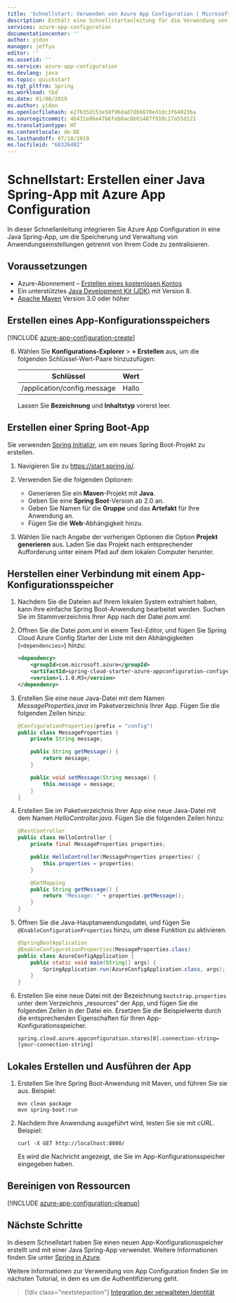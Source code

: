 ```yaml
---
title: 'Schnellstart: Verwenden von Azure App Configuration | Microsoft-Dokumentation'
description: Enthält eine Schnellstartanleitung für die Verwendung von Azure App Configuration mit Java Spring-Apps.
services: azure-app-configuration
documentationcenter: ''
author: yidon
manager: jeffya
editor: ''
ms.assetid: ''
ms.service: azure-app-configuration
ms.devlang: java
ms.topic: quickstart
ms.tgt_pltfrm: Spring
ms.workload: tbd
ms.date: 01/08/2019
ms.author: yidon
ms.openlocfilehash: e27635d153e58f96dad7db6870ed1dc3f640236a
ms.sourcegitcommit: 4b431e86e47b6feb8ac6b61487f910c17a55d121
ms.translationtype: HT
ms.contentlocale: de-DE
ms.lasthandoff: 07/18/2019
ms.locfileid: "68326482"
---
```

# <a name="quickstart-create-a-java-spring-app-with-azure-app-configuration"></a>Schnellstart: Erstellen einer Java Spring-App mit Azure App Configuration

In dieser Schnellanleitung integrieren Sie Azure App Configuration in eine Java Spring-App, um die Speicherung und Verwaltung von Anwendungseinstellungen getrennt von Ihrem Code zu zentralisieren.

## <a name="prerequisites"></a>Voraussetzungen

- Azure-Abonnement – [Erstellen eines kostenlosen Kontos](https://azure.microsoft.com/free/)
- Ein unterstütztes [Java Development Kit (JDK)](https://docs.microsoft.com/java/azure/jdk) mit Version 8.
- [Apache Maven](https://maven.apache.org/download.cgi) Version 3.0 oder höher

## <a name="create-an-app-configuration-store"></a>Erstellen eines App-Konfigurationsspeichers

[!INCLUDE [azure-app-configuration-create](../../includes/azure-app-configuration-create.md)]

6. Wählen Sie **Konfigurations-Explorer** >  **+ Erstellen** aus, um die folgenden Schlüssel-Wert-Paare hinzuzufügen:

    | Schlüssel | Wert |
    |---|---|
    | /application/config.message | Hallo |

    Lassen Sie **Bezeichnung** und **Inhaltstyp** vorerst leer.

## <a name="create-a-spring-boot-app"></a>Erstellen einer Spring Boot-App

Sie verwenden [Spring Initializr](https://start.spring.io/), um ein neues Spring Boot-Projekt zu erstellen.

1. Navigieren Sie zu <https://start.spring.io/>.

2. Verwenden Sie die folgenden Optionen:

   * Generieren Sie ein **Maven**-Projekt mit **Java**.
   * Geben Sie eine **Spring Boot**-Version ab 2.0 an.
   * Geben Sie Namen für die **Gruppe** und das **Artefakt** für Ihre Anwendung an.
   * Fügen Sie die **Web**-Abhängigkeit hinzu.

3. Wählen Sie nach Angabe der vorherigen Optionen die Option **Projekt generieren** aus. Laden Sie das Projekt nach entsprechender Aufforderung unter einem Pfad auf dem lokalen Computer herunter.

## <a name="connect-to-an-app-configuration-store"></a>Herstellen einer Verbindung mit einem App-Konfigurationsspeicher

1. Nachdem Sie die Dateien auf Ihrem lokalen System extrahiert haben, kann Ihre einfache Spring Boot-Anwendung bearbeitet werden. Suchen Sie im Stammverzeichnis Ihrer App nach der Datei *pom.xml*.

2. Öffnen Sie die Datei *pom.xml* in einem Text-Editor, und fügen Sie Spring Cloud Azure Config Starter der Liste mit den Abhängigkeiten (`<dependencies>`) hinzu:

    ```xml
    <dependency>
        <groupId>com.microsoft.azure</groupId>
        <artifactId>spring-cloud-starter-azure-appconfiguration-config</artifactId>
        <version>1.1.0.M3</version>
    </dependency>
    ```

3. Erstellen Sie eine neue Java-Datei mit dem Namen *MessageProperties.java* im Paketverzeichnis Ihrer App. Fügen Sie die folgenden Zeilen hinzu:

    ```java
    @ConfigurationProperties(prefix = "config")
    public class MessageProperties {
        private String message;

        public String getMessage() {
            return message;
        }

        public void setMessage(String message) {
            this.message = message;
        }
    }
    ```

4. Erstellen Sie im Paketverzeichnis Ihrer App eine neue Java-Datei mit dem Namen *HelloController.java*. Fügen Sie die folgenden Zeilen hinzu:

    ```java
    @RestController
    public class HelloController {
        private final MessageProperties properties;

        public HelloController(MessageProperties properties) {
            this.properties = properties;
        }

        @GetMapping
        public String getMessage() {
            return "Message: " + properties.getMessage();
        }
    }
    ```

5. Öffnen Sie die Java-Hauptanwendungsdatei, und fügen Sie `@EnableConfigurationProperties` hinzu, um diese Funktion zu aktivieren.

    ```java
    @SpringBootApplication
    @EnableConfigurationProperties(MessageProperties.class)
    public class AzureConfigApplication {
        public static void main(String[] args) {
            SpringApplication.run(AzureConfigApplication.class, args);
        }
    }
    ```

6. Erstellen Sie eine neue Datei mit der Bezeichnung `bootstrap.properties` unter dem Verzeichnis „resources“ der App, und fügen Sie die folgenden Zeilen in der Datei ein. Ersetzen Sie die Beispielwerte durch die entsprechenden Eigenschaften für Ihren App-Konfigurationsspeicher.

    ```properties
    spring.cloud.azure.appconfiguration.stores[0].connection-string=[your-connection-string]
    ```

## <a name="build-and-run-the-app-locally"></a>Lokales Erstellen und Ausführen der App

1. Erstellen Sie Ihre Spring Boot-Anwendung mit Maven, und führen Sie sie aus. Beispiel:

    ```shell
    mvn clean package
    mvn spring-boot:run
    ```
2. Nachdem Ihre Anwendung ausgeführt wird, testen Sie sie mit *cURL*. Beispiel:

      ```shell
      curl -X GET http://localhost:8080/
      ```
    Es wird die Nachricht angezeigt, die Sie im App-Konfigurationsspeicher eingegeben haben.

## <a name="clean-up-resources"></a>Bereinigen von Ressourcen

[!INCLUDE [azure-app-configuration-cleanup](../../includes/azure-app-configuration-cleanup.md)]

## <a name="next-steps"></a>Nächste Schritte

In diesem Schnellstart haben Sie einen neuen App-Konfigurationsspeicher erstellt und mit einer Java Spring-App verwendet. Weitere Informationen finden Sie unter [Spring in Azure](https://docs.microsoft.com/java/azure/spring-framework/).

Weitere Informationen zur Verwendung von App Configuration finden Sie im nächsten Tutorial, in dem es um die Authentifizierung geht.

> [!div class="nextstepaction"]
> [Integration der verwalteten Identität](./howto-integrate-azure-managed-service-identity.md)
